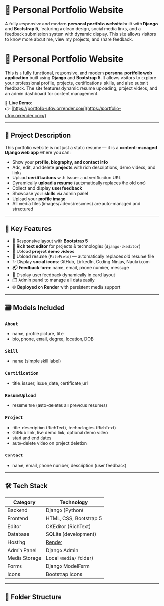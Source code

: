 # 💼 Personal Portfolio Website

A fully responsive and modern **personal portfolio website** built with **Django** and **Bootstrap 5**, featuring a clean design, social media links, and a feedback submission system with dynamic display. This site allows visitors to know more about me, view my projects, and share feedback.

# 💼 Personal Portfolio Website

This is a fully functional, responsive, and modern **personal portfolio web application** built using **Django** and **Bootstrap 5**. It allows visitors to explore your professional profile, projects, certifications, skills, and also submit feedback. The site features dynamic resume uploading, project videos, and an admin dashboard for content management.

🎯 **Live Demo**:  
👉 [https://portfolio-ufqv.onrender.com](https://portfolio-ufqv.onrender.com/)

---

## 🧾 Project Description

This portfolio website is not just a static resume — it is a **content-managed Django web app** where you can:

- Show your **profile, biography, and contact info**
- Add, edit, and delete **projects** with rich descriptions, demo videos, and links
- Upload **certifications** with issuer and verification URL
- Dynamically **upload a resume** (automatically replaces the old one)
- Collect and display **user feedback**
- Showcase your **skills** via admin panel
- Upload your **profile image**
- All media files (images/videos/resumes) are auto-managed and structured

---

## 🚀 Key Features

- 🎨 Responsive layout with **Bootstrap 5**
- 📄 **Rich text editor** for projects & technologies (`django-ckeditor`)
- 🎥 Upload **project demo videos**
- 📎 Upload resume (`FileField`) — automatically replaces old resume file
- ✨ Display **social icons**: GitHub, LinkedIn, Coding Ninjas, Naukri.com
- 📬 **Feedback form**: name, email, phone number, message
- 💬 Display user feedback dynamically in card layout
- 🗂 Admin panel to manage all data easily
- 🌐 **Deployed on Render** with persistent media support

---

## 🗃 Models Included

### `About`
- name, profile picture, title
- bio, phone, email, degree, location, DOB

### `Skill`
- name (simple skill label)

### `Certification`
- title, issuer, issue_date, certificate_url

### `ResumeUpload`
- resume file (auto-deletes all previous resumes)

### `Project`
- title, description (RichText), technologies (RichText)
- GitHub link, live demo link, optional demo video
- start and end dates
- auto-delete video on project deletion

### `Contact`
- name, email, phone number, description (user feedback)

---

## 🛠 Tech Stack

| Category       | Technology                |
|----------------|---------------------------|
| Backend        | Django (Python)           |
| Frontend       | HTML, CSS, Bootstrap 5    |
| Editor         | CKEditor (RichText)       |
| Database       | SQLite (development)      |
| Hosting        | [Render](https://render.com) |
| Admin Panel    | Django Admin              |
| Media Storage  | Local (`media/` folder)   |
| Forms          | Django ModelForm          |
| Icons          | Bootstrap Icons           |

---

## 🧩 Folder Structure



